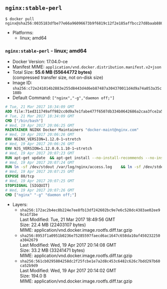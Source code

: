## `nginx:stable-perl`

```console
$ docker pull nginx@sha256:0035183dfbe77e66a96096673b9f6819c12f2e185affbcc27d8baab8809d8d44
```

-	Platforms:
	-	linux; amd64

### `nginx:stable-perl` - linux; amd64

-	Docker Version: 17.04.0-ce
-	Manifest MIME: `application/vnd.docker.distribution.manifest.v2+json`
-	Total Size: **55.6 MB (55644772 bytes)**  
	(compressed transfer size, not on-disk size)
-	Image ID: `sha256:c72e241014b2883e255d8443d4d6eb87487a304370011d4d9a74a053a35c188b`
-	Default Command: `["nginx","-g","daemon off;"]`

```dockerfile
# Tue, 21 Mar 2017 18:34:09 GMT
ADD file:71ed311749aff982cc0d9a7e1fabe477f6507db334b0642686a2caa3fce2a577 in / 
# Tue, 21 Mar 2017 18:34:09 GMT
CMD ["/bin/bash"]
# Wed, 19 Apr 2017 20:06:25 GMT
MAINTAINER NGINX Docker Maintainers "docker-maint@nginx.com"
# Wed, 19 Apr 2017 20:06:26 GMT
ENV NGINX_VERSION=1.12.0-1~stretch
# Wed, 19 Apr 2017 20:06:26 GMT
ENV NJS_VERSION=1.12.0.0.1.10-1~stretch
# Wed, 19 Apr 2017 20:07:23 GMT
RUN apt-get update 	&& apt-get install --no-install-recommends --no-install-suggests -y gnupg1 	&& 	NGINX_GPGKEY=573BFD6B3D8FBC641079A6ABABF5BD827BD9BF62; 	found=''; 	for server in 		ha.pool.sks-keyservers.net 		hkp://keyserver.ubuntu.com:80 		hkp://p80.pool.sks-keyservers.net:80 		pgp.mit.edu 	; do 		echo "Fetching GPG key $NGINX_GPGKEY from $server"; 		apt-key adv --keyserver "$server" --keyserver-options timeout=10 --recv-keys "$NGINX_GPGKEY" && found=yes && break; 	done; 	test -z "$found" && echo >&2 "error: failed to fetch GPG key $NGINX_GPGKEY" && exit 1; 	apt-get remove --purge -y gnupg1 && apt-get -y --purge autoremove && rm -rf /var/lib/apt/lists/* 	&& echo "deb http://nginx.org/packages/debian/ stretch nginx" >> /etc/apt/sources.list 	&& apt-get update 	&& apt-get install --no-install-recommends --no-install-suggests -y 						nginx=${NGINX_VERSION} 						nginx-module-xslt=${NGINX_VERSION} 						nginx-module-geoip=${NGINX_VERSION} 						nginx-module-image-filter=${NGINX_VERSION} 						nginx-module-perl=${NGINX_VERSION} 						nginx-module-njs=${NJS_VERSION} 						gettext-base 	&& rm -rf /var/lib/apt/lists/*
# Wed, 19 Apr 2017 20:07:24 GMT
RUN ln -sf /dev/stdout /var/log/nginx/access.log 	&& ln -sf /dev/stderr /var/log/nginx/error.log
# Wed, 19 Apr 2017 20:07:25 GMT
EXPOSE 80/tcp
# Wed, 19 Apr 2017 20:07:25 GMT
STOPSIGNAL [SIGQUIT]
# Wed, 19 Apr 2017 20:07:26 GMT
CMD ["nginx" "-g" "daemon off;"]
```

-	Layers:
	-	`sha256:172ac2b4ec8b224e7ee8fb13df242602bc9e7e6c528dc4383ae02ee99ca1f1be`  
		Last Modified: Tue, 21 Mar 2017 18:49:56 GMT  
		Size: 22.4 MB (22403107 bytes)  
		MIME: application/vnd.docker.image.rootfs.diff.tar.gzip
	-	`sha256:8953f1a0951b0236e75285597faecd6ac1647c658da10af450232250a3042679`  
		Last Modified: Wed, 19 Apr 2017 20:14:08 GMT  
		Size: 33.2 MB (33241471 bytes)  
		MIME: application/vnd.docker.image.rootfs.diff.tar.gzip
	-	`sha256:561cb0295804258dc2f25fcbe1e7a2d8c453c6482c626c7bdd297b60ca52b9d9`  
		Last Modified: Wed, 19 Apr 2017 20:14:02 GMT  
		Size: 194.0 B  
		MIME: application/vnd.docker.image.rootfs.diff.tar.gzip
